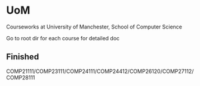 # UoM
Courseworks at University of Manchester, School of Computer Science

Go to root dir for each course for detailed doc



## Finished
COMP21111/COMP23111/COMP24111/COMP24412/COMP26120/COMP27112/COMP28111
